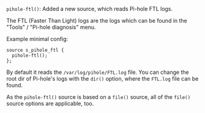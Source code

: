 `pihole-ftl()`: Added a new source, which reads Pi-hole FTL logs.

The FTL (Faster Than Light) logs are the logs which can be found
in the "Tools" / "Pi-hole diagnosis" menu.

Example minimal config:
```
source s_pihole_ftl {
  pihole-ftl();
};
```

By default it reads the `/var/log/pihole/FTL.log` file.
You can change the root dir of Pi-hole's logs with the `dir()` option,
where the `FTL.log` file can be found.

As the `pihole-ftl()` source is based on a `file()` source, all of the
`file()` source options are applicable, too.
